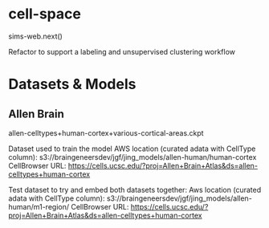 # cell-space

sims-web.next()

Refactor to support a labeling and unsupervised clustering workflow

# Datasets & Models

## Allen Brain

allen-celltypes+human-cortex+various-cortical-areas.ckpt

Dataset used to train the model
AWS location (curated adata with CellType column): s3://braingeneersdev/jgf/jing_models/allen-human/human-cortex
CellBrowser URL: https://cells.ucsc.edu/?proj=Allen+Brain+Atlas&ds=allen-celltypes+human-cortex

Test dataset to try and embed both datasets together:
Aws location (curated adata with CellType column): s3://braingeneersdev/jgf/jing_models/allen-human/m1-region/
CellBrowser URL: https://cells.ucsc.edu/?proj=Allen+Brain+Atlas&ds=allen-celltypes+human-cortex
